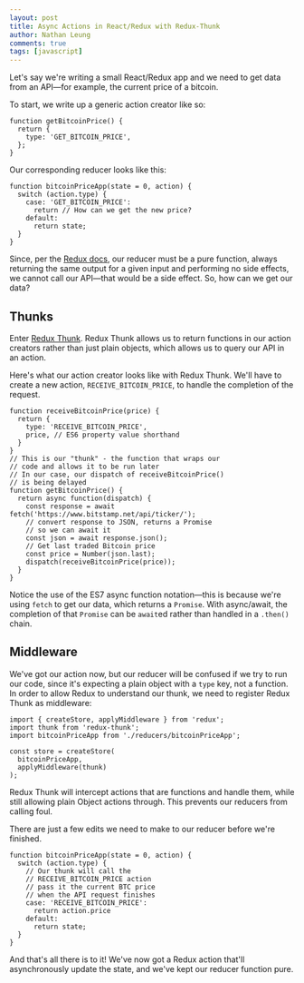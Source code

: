 ```yaml
---
layout: post
title: Async Actions in React/Redux with Redux-Thunk
author: Nathan Leung
comments: true
tags: [javascript]
---
```

Let's say we're writing a small React/Redux app and we need to get data from an API—for example, the current price of a bitcoin.

To start, we write up a generic action creator like so: 

```
function getBitcoinPrice() {
  return {
    type: 'GET_BITCOIN_PRICE',
  };
}
```

Our corresponding reducer looks like this:

```
function bitcoinPriceApp(state = 0, action) {
  switch (action.type) {
    case: 'GET_BITCOIN_PRICE':
      return // How can we get the new price?
    default:
	  return state;
  }
}
```

Since, per the [Redux docs](http://redux.js.org/docs/basics/Reducers.html), our reducer must be a pure function, always returning the same output for a given input and performing no side effects, we cannot call our API—that would be a side effect. So, how can we get our data?

## Thunks

Enter [Redux Thunk](https://github.com/gaearon/redux-thunk). Redux Thunk allows us to return functions in our action creators rather than just plain objects, which allows us to query our API in an action.

Here's what our action creator looks like with Redux Thunk. We'll have to create a new action, `RECEIVE_BITCOIN_PRICE`, to handle the completion of the request.

```
function receiveBitcoinPrice(price) {
  return {
    type: 'RECEIVE_BITCOIN_PRICE',
    price, // ES6 property value shorthand
  }
}
// This is our "thunk" - the function that wraps our
// code and allows it to be run later
// In our case, our dispatch of receiveBitcoinPrice()
// is being delayed
function getBitcoinPrice() {
  return async function(dispatch) {
    const response = await fetch('https://www.bitstamp.net/api/ticker/');
    // convert response to JSON, returns a Promise
    // so we can await it
    const json = await response.json();
    // Get last traded Bitcoin price
    const price = Number(json.last);
    dispatch(receiveBitcoinPrice(price));
  }
}
```

Notice the use of the ES7 async function notation—this is because we're using `fetch` to get our data, which returns a `Promise`. With async/await, the completion of that `Promise` can be `await`ed rather than handled in a `.then()` chain.

## Middleware

We've got our action now, but our reducer will be confused if we try to run our code, since it's expecting a plain object with a `type` key, not a function. In order to allow Redux to understand our thunk, we need to register Redux Thunk as middleware:

```
import { createStore, applyMiddleware } from 'redux';
import thunk from 'redux-thunk';
import bitcoinPriceApp from './reducers/bitcoinPriceApp';

const store = createStore(
  bitcoinPriceApp,
  applyMiddleware(thunk)
);
```

Redux Thunk will intercept actions that are functions and handle them, while still allowing plain Object actions through. This prevents our reducers from calling foul.

There are just a few edits we need to make to our reducer before we're finished.

```
function bitcoinPriceApp(state = 0, action) {
  switch (action.type) {
    // Our thunk will call the
    // RECEIVE_BITCOIN_PRICE action
    // pass it the current BTC price
    // when the API request finishes
    case: 'RECEIVE_BITCOIN_PRICE':
      return action.price
    default:
	  return state;
  }
}
```

And that's all there is to it! We've now got a Redux action that'll asynchronously update the state, and we've kept our reducer function pure.
